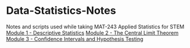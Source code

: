 # Data-Statistics-Notes
Notes and scripts used while taking MAT-243 Applied Statistics for STEM
[Module 1 - Descriptive Statistics](/1-5_Discussion_Descriptive_Statistics/README.md)
[Module 2 - The Central Limit Theorem](/2-4_Discussion_The_Central_Limit_Theorem/README.md)
[Module 3 - Confidence Intervals and Hypothesis Testing](/3-3_Discussion_Confidence_Intervals_and_Hypothesis_Testing/README.md)

